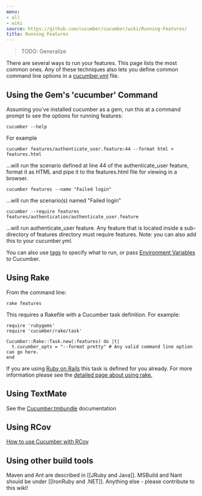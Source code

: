 ```yaml
---
menu:
- all
- wiki
source: https://github.com/cucumber/cucumber/wiki/Running-Features/
title: Running Features
---
```


> TODO: Generalize

There are several ways to run your features. This page lists the most common ones. Any of these techniques also lets you define common command line options in a [cucumber.yml](/cucumber/cucumber.yml/) file.

## Using the Gem's 'cucumber' Command

Assuming you've installed cucumber as a gem, run this at a command prompt to see the options for running features:

```
cucumber --help
```

For example

```
cucumber features/authenticate_user.feature:44 --format html > features.html
```

...will run the scenario defined at line 44 of the authenticate_user feature, format it as HTML and pipe it to the features.html file for viewing in a browser.

```
cucumber features --name "Failed login"
```

...will run the scenario(s) named "Failed login"

```
cucumber --require features features/authentication/authenticate_user.feature
```

...will run authenticate_user feature. Any feature that is located inside a sub-directory of features directory must require features. Note: you can also add this to your cucumber.yml.

You can also use [tags](/cucumber/tags/) to specify what to run, or pass [Environment Variables](/cucumber/environment-variables/) to Cucumber.

## Using Rake

From the command line:

```
rake features
```

This requires a Rakefile with a Cucumber task definition. For example:

```
require 'rubygems'
require 'cucumber/rake/task'

Cucumber::Rake::Task.new(:features) do |t|
  t.cucumber_opts = "--format pretty" # Any valid command line option can go here.
end

```

If you are using [Ruby on Rails](/implementations/ruby/ruby-on-rails/) this task is defined for you already. For more information please see the [detailed page about using rake.](/implementations/ruby/rake/)

## Using TextMate

See the [Cucumber.tmbundle](https://github.com/cucumber/cucumber-tmbundle) documentation

## Using RCov

[How to use Cucumber with RCov](/implementations/ruby/rake/)

## Using other build tools

Maven and Ant are described in [[JRuby and Java]]. MSBuild and Nant should be under [[IronRuby and .NET]]. Anything else - please contribute to this wiki!
